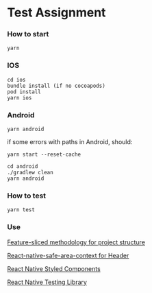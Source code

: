 # Test Assignment

### How to start

``
yarn 
``

### IOS
```
cd ios
bundle install (if no cocoapods)
pod install
yarn ios
```

### Android
```
yarn android
```

if some errors with paths in Android, should:

```
yarn start --reset-cache

cd android
./gradlew clean
yarn android
```

### How to test

```
yarn test
```

### Use

[Feature-sliced methodology for project structure](https://feature-sliced.design/en/)

[React-native-safe-area-context for Header](https://github.com/th3rdwave/react-native-safe-area-context)

[React Native Styled Components](https://styled-components.com/docs/basics)

[React Native Testing Library](https://testing-library.com/docs/react-native-testing-library/intro/)
